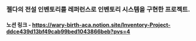 ### 젤다의 전설 인벤토리를 레퍼런스로 인벤토리 시스템을 구현한 프로젝트.


#### 노션 링크 - https://wary-birth-aca.notion.site/Inventory-Project-ddce439d13bf49cab99bed1043866beb?pvs=4
